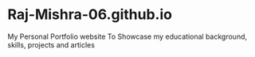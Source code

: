 # Raj-Mishra-06.github.io

My Personal Portfolio website To Showcase my educational background, skills, projects and articles

